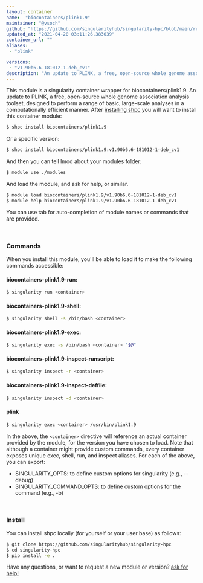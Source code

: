 ```yaml
---
layout: container
name:  "biocontainers/plink1.9"
maintainer: "@vsoch"
github: "https://github.com/singularityhub/singularity-hpc/blob/main/registry/biocontainers/plink1.9/container.yaml"
updated_at: "2021-04-20 03:11:26.383039"
container_url: ""
aliases:
 - "plink"

versions:
 - "v1.90b6.6-181012-1-deb_cv1"
description: "An update to PLINK, a free, open-source whole genome association analysis toolset, designed to perform a range of basic, large-scale analyses in a computationally efficient manner."
---
```


This module is a singularity container wrapper for biocontainers/plink1.9.
An update to PLINK, a free, open-source whole genome association analysis toolset, designed to perform a range of basic, large-scale analyses in a computationally efficient manner.
After [installing shpc](#install) you will want to install this container module:

```bash
$ shpc install biocontainers/plink1.9
```

Or a specific version:

```bash
$ shpc install biocontainers/plink1.9:v1.90b6.6-181012-1-deb_cv1
```

And then you can tell lmod about your modules folder:

```bash
$ module use ./modules
```

And load the module, and ask for help, or similar.

```bash
$ module load biocontainers/plink1.9/v1.90b6.6-181012-1-deb_cv1
$ module help biocontainers/plink1.9/v1.90b6.6-181012-1-deb_cv1
```

You can use tab for auto-completion of module names or commands that are provided.

<br>

### Commands

When you install this module, you'll be able to load it to make the following commands accessible:

#### biocontainers-plink1.9-run:

```bash
$ singularity run <container>
```

#### biocontainers-plink1.9-shell:

```bash
$ singularity shell -s /bin/bash <container>
```

#### biocontainers-plink1.9-exec:

```bash
$ singularity exec -s /bin/bash <container> "$@"
```

#### biocontainers-plink1.9-inspect-runscript:

```bash
$ singularity inspect -r <container>
```

#### biocontainers-plink1.9-inspect-deffile:

```bash
$ singularity inspect -d <container>
```


#### plink
       
```bash
$ singularity exec <container> /usr/bin/plink1.9
```



In the above, the `<container>` directive will reference an actual container provided
by the module, for the version you have chosen to load. Note that although a container
might provide custom commands, every container exposes unique exec, shell, run, and
inspect aliases. For each of the above, you can export:

 - SINGULARITY_OPTS: to define custom options for singularity (e.g., --debug)
 - SINGULARITY_COMMAND_OPTS: to define custom options for the command (e.g., -b)

<br>
  
### Install

You can install shpc locally (for yourself or your user base) as follows:

```bash
$ git clone https://github.com/singularityhub/singularity-hpc
$ cd singularity-hpc
$ pip install -e .
```

Have any questions, or want to request a new module or version? [ask for help!](https://github.com/singularityhub/singularity-hpc/issues)